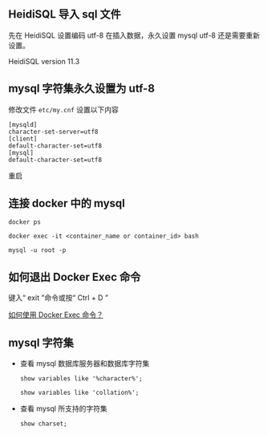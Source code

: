 ## HeidiSQL 导入 sql 文件

先在 HeidiSQL 设置编码 utf-8 在插入数据，永久设置 mysql utf-8 还是需要重新设置。

HeidiSQL version 11.3

## mysql 字符集永久设置为 utf-8

修改文件 `etc/my.cnf` 设置以下内容

```
[mysqld]
character-set-server=utf8
[client]
default-character-set=utf8
[mysql]
default-character-set=utf8
```

重启

## 连接 docker 中的 mysql

`docker ps`

`docker exec -it <container_name or container_id> bash`

`mysql -u root -p`

## 如何退出 Docker Exec 命令

键入“ exit ”命令或按“ Ctrl + D ”

[如何使用 Docker Exec 命令？](https://open.alipay.com/portal/forum/post/141701043)

## mysql 字符集

- 查看 mysql 数据库服务器和数据库字符集

  `show variables like '%character%';`

  `show variables like 'collation%';`

- 查看 mysql 所支持的字符集

  `show charset;`
